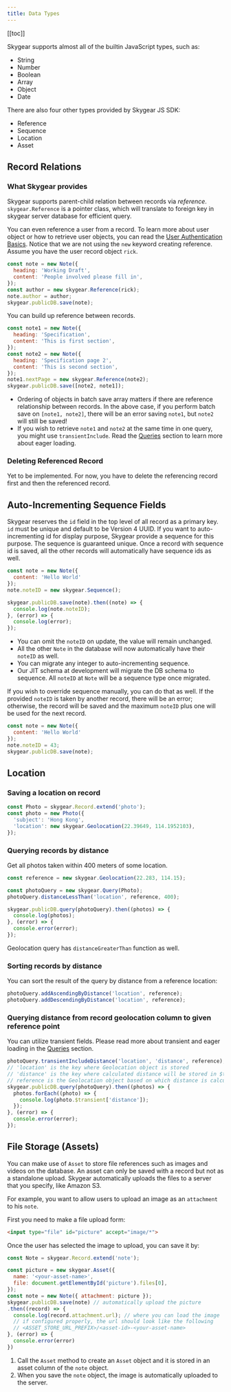 ```yaml
---
title: Data Types
---
```


[[toc]]

Skygear supports almost all of the builtin JavaScript types, such as:
- String
- Number
- Boolean
- Array
- Object
- Date

There are also four other types provided by Skygear JS SDK:
- Reference
- Sequence
- Location
- Asset


## Record Relations

### What Skygear provides

Skygear supports parent-child relation between records via _reference_.
`skygear.Reference` is a pointer class, which will translate to foreign key in
skygear server database for efficient query.

You can even reference a user from a record. To learn more about user object or
how to retrieve user objects, you can read the
[User Authentication Basics][doc-auth-basics].
Notice that we are not using the `new` keyword creating reference. Assume you
have the user record object `rick`.

``` javascript
const note = new Note({
  heading: 'Working Draft',
  content: 'People involved please fill in',
});
const author = new skygear.Reference(rick);
note.author = author;
skygear.publicDB.save(note);
```

You can build up reference between records.

``` javascript
const note1 = new Note({
  heading: 'Specification',
  content: 'This is first section',
});
const note2 = new Note({
  heading: 'Specification page 2',
  content: 'This is second section',
});
note1.nextPage = new skygear.Reference(note2);
skygear.publicDB.save([note2, note1]);
```

- Ordering of objects in batch save array matters if there are reference
relationship between records. In the above case, if you perform batch save on
`[note1, note2]`, there will be an error saving `note1`, but `note2` will
still be saved!
- If you wish to retrieve `note1` and `note2` at the same time in one query,
you might use `transientInclude`. Read the [Queries][doc-relational-queries]
section to learn more about eager loading.

### Deleting Referenced Record

Yet to be implemented. For now, you have to delete the referencing record
first and then the referenced record.

## Auto-Incrementing Sequence Fields

Skygear reserves the `id` field in the top level of all record as a primary key.
`id` must be unique and default to be Version 4 UUID. If you want to
auto-incrementing id for display purpose, Skygear provide a sequence for this 
purpose. The sequence is guaranteed unique. Once a record with sequence id is
saved, all the other records will automatically have sequence ids as well.

``` javascript
const note = new Note({
  content: 'Hello World'
});
note.noteID = new skygear.Sequence();

skygear.publicDB.save(note).then((note) => {
  console.log(note.noteID);
}, (error) => {
  console.log(error);
});
```

- You can omit the `noteID` on update, the value will remain unchanged.
- All the other `Note` in the database will now automatically have their
  `noteID` as well.
- You can migrate any integer to auto-incrementing sequence.
- Our JIT schema at development will migrate the DB schema to sequence. All
  `noteID` at `Note` will be a sequence type once migrated.

If you wish to override sequence manually, you can do that as well. If the
provided `noteID` is taken by another record, there will be an error; otherwise,
the record will be saved and the maximum `noteID` plus one will be used for the
next record.

``` javascript
const note = new Note({
  content: 'Hello World'
});
note.noteID = 43;
skygear.publicDB.save(note);
```

<a id="location"></a>
## Location

### Saving a location on record

``` javascript
const Photo = skygear.Record.extend('photo');
const photo = new Photo({
  'subject': 'Hong Kong',
  'location': new skygear.Geolocation(22.39649, 114.1952103),
});
```

### Querying records by distance

Get all photos taken within 400 meters of some location.

``` javascript
const reference = new skygear.Geolocation(22.283, 114.15);

const photoQuery = new skygear.Query(Photo);
photoQuery.distanceLessThan('location', reference, 400);

skygear.publicDB.query(photoQuery).then((photos) => {
  console.log(photos);
}, (error) => {
  console.error(error);
});
```

Geolocation query has `distanceGreaterThan` function as well.


### Sorting records by distance

You can sort the result of the query by distance from a reference location:

``` javascript
photoQuery.addAscendingByDistance('location', reference);
photoQuery.addDescendingByDistance('location', reference);
```

### Querying distance from record geolocation column to given reference point

You can utilize transient fields. Please read more about transient and eager
loading in the [Queries][doc-relational-queries] section.

``` javascript
photoQuery.transientIncludeDistance('location', 'distance', reference);
// 'location' is the key where Geolocation object is stored
// 'distance' is the key where calculated distance will be stored in $transient
// reference is the Geolocation object based on which distance is calculated
skygear.publicDB.query(photoQuery).then((photos) => {
  photos.forEach((photo) => {
    console.log(photo.$transient['distance']);
  });
}, (error) => {
  console.error(error);
});
```

## File Storage (Assets)

You can make use of `Asset` to store file references such as
images and videos on the database.
An asset can only be saved with a record but not as a standalone upload.
Skygear automatically uploads the files to a server that you specify,
like Amazon S3.

For example, you want to allow users to upload an image as an `attachment` to his `note`.

First you need to make a file upload form:

``` html
<input type="file" id="picture" accept="image/*">
```

Once the user has selected the image to upload, you can save it by:

``` javascript
const Note = skygear.Record.extend('note');

const picture = new skygear.Asset({
  name: '<your-asset-name>',
  file: document.getElementById('picture').files[0],
});
const note = new Note({ attachment: picture });
skygear.publicDB.save(note) // automatically upload the picture
.then((record) => {
  console.log(record.attachment.url); // where you can load the image
  // if configured properly, the url should look like the following
  // <ASSET_STORE_URL_PREFIX>/<asset-id>-<your-asset-name>
}, (error) => {
  console.error(error)
})
```

1. Call the `Asset` method to create an `Asset` object and it is stored in an asset column of the `note` object.
2. When you save the `note` object, the image is automatically uploaded to the server.

[doc-auth-basics]: /guides/auth/basics/js/
[doc-relational-queries]: /guides/cloud-db/queries/js/
